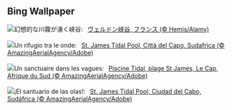 ## Bing Wallpaper
![](https://www.bing.com/th?id=OHR.GrandCanyonVerdon_JA-JP1674672705_UHD.jpg&w=1000)幻想的な川霧が湧く峡谷:&nbsp;&ensp;[ヴェルドン峡谷, フランス (© Hemis/Alamy)](https://www.bing.com/th?id=OHR.GrandCanyonVerdon_JA-JP1674672705_UHD.jpg)
<br><br/>
![](https://www.bing.com/th?id=OHR.StJamesPool_IT-IT1919954550_UHD.jpg&w=1000)Un rifugio tra le onde:&nbsp;&ensp;[St. James Tidal Pool, Città del Capo, Sudafrica (© AmazingAerialAgency/Adobe)](https://www.bing.com/th?id=OHR.StJamesPool_IT-IT1919954550_UHD.jpg)
<br><br/>
![](https://www.bing.com/th?id=OHR.StJamesPool_FR-FR6584771825_UHD.jpg&w=1000)Un sanctuaire dans les vagues:&nbsp;&ensp;[Piscine Tidal, plage St James, Le Cap, Afrique du Sud (© AmazingAerialAgency/Adobe)](https://www.bing.com/th?id=OHR.StJamesPool_FR-FR6584771825_UHD.jpg)
<br><br/>
![](https://www.bing.com/th?id=OHR.StJamesPool_ES-ES0103959547_UHD.jpg&w=1000)¡El santuario de las olas!:&nbsp;&ensp;[St. James Tidal Pool, Ciudad del Cabo, Sudáfrica (© AmazingAerialAgency/Adobe)](https://www.bing.com/th?id=OHR.StJamesPool_ES-ES0103959547_UHD.jpg)
<br><br/>
